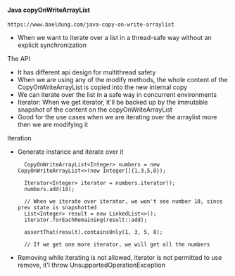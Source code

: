 #### Java copyOnWriteArrayList

    https://www.baeldung.com/java-copy-on-write-arraylist

- When we want to iterate over a list in a thread-safe way without an explicit synchronization

The API
- It has different api design for multithread safety
- When we are using any of the modify methods, the whole content of the CopyOnWriteArrayList is copied into the new internal copy
- We can iterate over the list in a safe way in concurrent environments
- Iterator: When we get iterator, it'll be backed up by the immutable snapshot of the content on the copyOnWriteArrayList
- Good for the use cases when we are iterating over the arraylist more then we are modifying it

Iteration
- Generate instance and iterate over it

        CopyOnWriteArrayList<Integer> numbers = new CopyOnWriteArrayList<>(new Integer[]{1,3,5,8});

        Iterator<Integer> iterator = numbers.iterator();
        numbers.add(10);
        
        // When we iterate over iterator, we won't see number 10, since prev state is snapshotted
        List<Integer> result = new LinkedList<>();
        iterator.forEachRemaining(result::add);

        assertThat(result).containsOnly(1, 3, 5, 8);

        // If we get one more iterator, we will get all the numbers

- Removing while iterating is not allowed, iterator is not permitted to use remove, it'l throw UnsupportedOperationException
